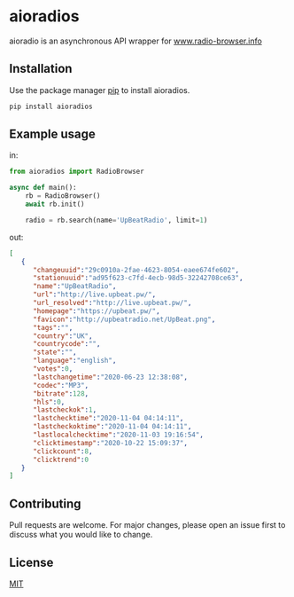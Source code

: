 # aioradios

aioradio is an asynchronous API wrapper for www.radio-browser.info

## Installation

Use the package manager [pip](https://pip.pypa.io/en/stable/) to install aioradios.

```bash
pip install aioradios
```

## Example usage

in:
```python
from aioradios import RadioBrowser

async def main():
    rb = RadioBrowser()
    await rb.init()

    radio = rb.search(name='UpBeatRadio', limit=1)
```
out:
```json
[
   {
      "changeuuid":"29c0910a-2fae-4623-8054-eaee674fe602",
      "stationuuid":"ad95f623-c7fd-4ecb-98d5-32242708ce63",
      "name":"UpBeatRadio",
      "url":"http://live.upbeat.pw/",
      "url_resolved":"http://live.upbeat.pw/",
      "homepage":"https://upbeat.pw/",
      "favicon":"http://upbeatradio.net/UpBeat.png",
      "tags":"",
      "country":"UK",
      "countrycode":"",
      "state":"",
      "language":"english",
      "votes":0,
      "lastchangetime":"2020-06-23 12:38:08",
      "codec":"MP3",
      "bitrate":128,
      "hls":0,
      "lastcheckok":1,
      "lastchecktime":"2020-11-04 04:14:11",
      "lastcheckoktime":"2020-11-04 04:14:11",
      "lastlocalchecktime":"2020-11-03 19:16:54",
      "clicktimestamp":"2020-10-22 15:09:37",
      "clickcount":8,
      "clicktrend":0
   }
]
```

## Contributing
Pull requests are welcome. For major changes, please open an issue first to discuss what you would like to change.

## License
[MIT](https://choosealicense.com/licenses/mit/)
